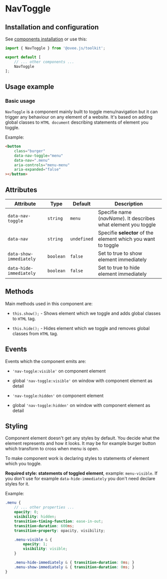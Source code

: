 # NavToggle

## Installation and configuration

See [components installation](/docs/components_installation.md#components-installation-and-configuration) or use this:

```ts
import { NavToggle } from '@ovee.js/toolkit';

export default [
    // ... other components ...
    NavToggle
];
```

## Usage example

### Basic usage

`NavToggle` is a component mainly built to toggle menu/navigation but it can trigger any behaviour on any element of a website. It's based on adding global classes to `HTML document` describing statements of element you toggle.

Example:

```html
<button
    class="burger"
    data-nav-toggle="menu"
    data-nav=".menu"
    aria-controls="menu-menu"
    aria-expanded="false"
></button>
```

## Attributes

| Attribute | Type | Default | Description |
| --- | --- | --- | --- |
| `data-nav-toggle` | `string` | `menu` | Specifie name (*navName*). It describes what element you toggle |
| `data-nav` | `string` | `undefined` | Specifie **selector** of the element which you want to toggle |
| `data-show-immediately` | `boolean` | `false` | Set to true to show element immediately |
| `data-hide-immediately` | `boolean` | `false` | Set to true to hide element immediately |

## Methods

Main methods used in this component are:

- `this.show();` - Shows element which we toggle and adds global classes to `HTML` tag.

- `this.hide();` - Hides element which we toggle and removes global classes from `HTML` tag.

## Events

Events which the component emits are:

- `'nav-toggle:visible'` on component element

- global `'nav-toggle:visible'` on window with component element as detail

- `'nav-toggle:hidden'` on component element

- global `'nav-toggle:hidden'` on window with component element as detail


## Styling

Component element doesn't get any styles by default. You decide what the element represents and how it looks.
It may be for example burger button which transform to cross when menu is open.

To make component work is declaring styles to statements of element which you toggle. 

**Required style: statements of toggled element**, example: `menu-visible`. If you don't use for example `data-hide-immediately` you don't need declare styles for it.

Example:
```scss
.menu {
    // ... other properties ...
    opacity: 0;
    visibility: hidden;
	transition-timing-function: ease-in-out;
	transition-duration: 600ms;
	transition-property: opacity, visibility;

    .menu-visible & {
        opacity: 1;
        visibility: visible;
    }

    .menu-hide-immediately & { transition-duration: 0ms; }
    .menu-show-immediately & { transition-duration: 0ms; }
}
```
